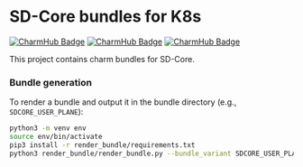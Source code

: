 # SD-Core bundles for K8s
[![CharmHub Badge](https://charmhub.io/sdcore-k8s/badge.svg)](https://charmhub.io/sdcore-k8s)
[![CharmHub Badge](https://charmhub.io/sdcore-control-plane-k8s/badge.svg)](https://charmhub.io/sdcore-control-plane-k8s)
[![CharmHub Badge](https://charmhub.io/sdcore-user-plane-k8s/badge.svg)](https://charmhub.io/sdcore-user-plane-k8s)

This project contains charm bundles for SD-Core. 

### Bundle generation

To render a bundle and output it in the bundle directory (e.g., `SDCORE_USER_PLANE`):

```bash
python3 -m venv env
source env/bin/activate
pip3 install -r render_bundle/requirements.txt
python3 render_bundle/render_bundle.py --bundle_variant SDCORE_USER_PLANE --output_file bundle/bundle.yaml
```
